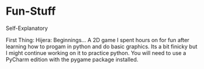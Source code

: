 # Fun-Stuff
Self-Explanatory

First Thing: Hijera: Beginnings...
A 2D game I spent hours on for fun after learning how to progam in python and do basic graphics. Its a bit finicky but I might continue working on it to practice python. You will need to use a PyCharm edition with the pygame package installed.
